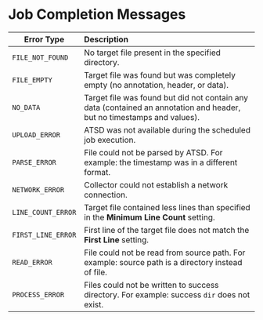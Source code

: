 # Job Completion Messages

| **Error Type** | **Description** |
|---|:---|
`FILE_NOT_FOUND` | No target file present in the specified directory.
`FILE_EMPTY` | Target file was found but was completely empty (no annotation, header, or data).
`NO_DATA` | Target file was found but did not contain any data (contained an annotation and header, but no timestamps and values).
`UPLOAD_ERROR` | ATSD was not available during the scheduled job execution.
`PARSE_ERROR` | File could not be parsed by ATSD. For example: the timestamp was in a different format.
`NETWORK_ERROR` | Collector could not establish a network connection.
`LINE_COUNT_ERROR` | Target file contained less lines than specified in the **Minimum Line Count** setting.
`FIRST_LINE_ERROR` | First line of the target file does not match the **First Line** setting.
`READ_ERROR` | File could not be read from source path. For example: source path is a directory instead of file.
`PROCESS_ERROR` | Files could not be written to success directory. For example: success `dir` does not exist.
